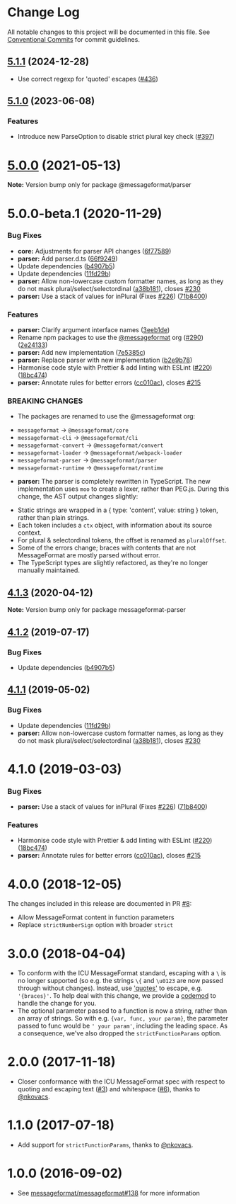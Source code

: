 # Change Log

All notable changes to this project will be documented in this file.
See [Conventional Commits](https://conventionalcommits.org) for commit guidelines.

## [5.1.1](https://github.com/messageformat/messageformat/compare/@messageformat/parser@5.1.0...@messageformat/parser@5.1.1) (2024-12-28)

* Use correct regexp for 'quoted' escapes ([#436](https://github.com/messageformat/messageformat/issues/436))

## [5.1.0](https://github.com/messageformat/messageformat/compare/@messageformat/parser@5.0.0...@messageformat/parser@5.1.0) (2023-06-08)

### Features

* Introduce new ParseOption to disable strict plural key check ([#397](https://github.com/messageformat/messageformat/issues/397))

# [5.0.0](https://github.com/messageformat/messageformat/compare/@messageformat/parser@5.0.0-beta.1...@messageformat/parser@5.0.0) (2021-05-13)

**Note:** Version bump only for package @messageformat/parser





# 5.0.0-beta.1 (2020-11-29)


### Bug Fixes

* **core:** Adjustments for parser API changes ([6f77589](https://github.com/messageformat/messageformat/commit/6f77589ecae0eea6d965fe32baf92a2e657ecd4f))
* **parser:** Add parser.d.ts ([66f9249](https://github.com/messageformat/messageformat/commit/66f9249fd79d8be7e8cd2135015d9bf80db88255))
* Update dependencies ([b4907b5](https://github.com/messageformat/messageformat/commit/b4907b58c3842fb0c426fcb20f21dd2721c3d192))
* Update dependencies ([11fd29b](https://github.com/messageformat/messageformat/commit/11fd29b587ac5e7f743d22ffd2ad3deab2789df8))
* **parser:** Allow non-lowercase custom formatter names, as long as they do not mask plural/select/selectordinal ([a38b181](https://github.com/messageformat/messageformat/commit/a38b181ea7bd8598030bb53ce17ef788766ac97d)), closes [#230](https://github.com/messageformat/messageformat/issues/230)
* **parser:** Use a stack of values for inPlural (Fixes [#226](https://github.com/messageformat/messageformat/issues/226)) ([71b8400](https://github.com/messageformat/messageformat/commit/71b84002b95e047a12ebe69bcaa1a1f7f986e70e))


### Features

* **parser:** Clarify argument interface names ([3eeb1de](https://github.com/messageformat/messageformat/commit/3eeb1de65ae2f2a6ebd785e2776d39894728d8e5))
* Rename npm packages to use the [@messageformat](https://github.com/messageformat) org ([#290](https://github.com/messageformat/messageformat/issues/290)) ([2e24133](https://github.com/messageformat/messageformat/commit/2e2413300ab000467ecbb53ecd6fa0cc7a38cbcf))
* **parser:** Add new implementation ([7e5385c](https://github.com/messageformat/messageformat/commit/7e5385c678357e15b2b95c745a8f7d3f0eef6961))
* **parser:** Replace parser with new implementation ([b2e9b78](https://github.com/messageformat/messageformat/commit/b2e9b7844fcec33b879a8de68dc5159656edc7bd))
* Harmonise code style with Prettier & add linting with ESLint ([#220](https://github.com/messageformat/messageformat/issues/220)) ([18bc474](https://github.com/messageformat/messageformat/commit/18bc474d9398007cf4be0275b3ab4ba39434acda))
* **parser:** Annotate rules for better errors ([cc010ac](https://github.com/messageformat/messageformat/commit/cc010ac3dc3413956e64ba7099ca1e929d534cf5)), closes [#215](https://github.com/messageformat/messageformat/issues/215)


### BREAKING CHANGES

* The packages are renamed to use the @messageformat org:
- `messageformat` -> `@messageformat/core`
- `messageformat-cli` -> `@messageformat/cli`
- `messageformat-convert` -> `@messageformat/convert`
- `messageformat-loader` -> `@messageformat/webpack-loader`
- `messageformat-parser` -> `@messageformat/parser`
- `messageformat-runtime` -> `@messageformat/runtime`
* **parser:** The parser is completely rewritten in TypeScript. The
new implementation uses `moo` to create a lexer, rather than PEG.js.
During this change, the AST output changes slightly:
- Static strings are wrapped in a { type: 'content', value: string }
  token, rather than plain strings.
- Each token includes a `ctx` object, with information about its source
  context.
- For plural & selectordinal tokens, the offset is renamed as
  `pluralOffset`.
- Some of the errors change; braces with contents that are not
  MessageFormat are mostly parsed without error.
- The TypeScript types are slightly refactored, as they're no longer
  manually maintained.





## [4.1.3](https://github.com/messageformat/messageformat/compare/messageformat-parser@4.1.2...messageformat-parser@4.1.3) (2020-04-12)

**Note:** Version bump only for package messageformat-parser





## [4.1.2](https://github.com/messageformat/messageformat/compare/messageformat-parser@4.1.1...messageformat-parser@4.1.2) (2019-07-17)


### Bug Fixes

* Update dependencies ([b4907b5](https://github.com/messageformat/messageformat/commit/b4907b5))





## [4.1.1](https://github.com/messageformat/messageformat/compare/messageformat-parser@4.1.0...messageformat-parser@4.1.1) (2019-05-02)


### Bug Fixes

* Update dependencies ([11fd29b](https://github.com/messageformat/messageformat/commit/11fd29b))
* **parser:** Allow non-lowercase custom formatter names, as long as they do not mask plural/select/selectordinal ([a38b181](https://github.com/messageformat/messageformat/commit/a38b181)), closes [#230](https://github.com/messageformat/messageformat/issues/230)





# 4.1.0 (2019-03-03)


### Bug Fixes

* **parser:** Use a stack of values for inPlural (Fixes [#226](https://github.com/messageformat/messageformat/issues/226)) ([71b8400](https://github.com/messageformat/messageformat/commit/71b8400))


### Features

* Harmonise code style with Prettier & add linting with ESLint ([#220](https://github.com/messageformat/messageformat/issues/220)) ([18bc474](https://github.com/messageformat/messageformat/commit/18bc474))
* **parser:** Annotate rules for better errors ([cc010ac](https://github.com/messageformat/messageformat/commit/cc010ac)), closes [#215](https://github.com/messageformat/messageformat/issues/215)


# 4.0.0 (2018-12-05)


The changes included in this release are documented in PR [#8](https://github.com/messageformat/parser/pull/8):

* Allow MessageFormat content in function parameters
* Replace `strictNumberSign` option with broader `strict`


# 3.0.0 (2018-04-04)


* To conform with the ICU MessageFormat standard, escaping with a `\` is no longer supported (so e.g. the strings `\{` and `\u0123` are now passed through without changes). Instead, use ['quotes'](http://userguide.icu-project.org/formatparse/messages#TOC-Quoting-Escaping) to escape, e.g. `'{braces}'`. To help deal with this change, we provide a [codemod](https://github.com/messageformat/parser/blob/v3.0.0/codemod-fix-backslash-escapes.js) to handle the change for you.
* The optional parameter passed to a function is now a string, rather than an array of strings. So with e.g. `{var, func, your param}`, the parameter passed to func would be `' your param'`, including the leading space. As a consequence, we've also dropped the `strictFunctionParams` option.


# 2.0.0 (2017-11-18)


* Closer conformance with the ICU MessageFormat spec with respect to quoting and escaping text ([#3](https://github.com/messageformat/parser/pull/3)) and whitespace ([#6](https://github.com/messageformat/parser/pull/6)), thanks to [@nkovacs](https://github.com/nkovacs).


# 1.1.0 (2017-07-18)


* Add support for `strictFunctionParams`, thanks to [@nkovacs](https://github.com/nkovacs).


# 1.0.0 (2016-09-02)


* See [messageformat/messageformat#138](https://github.com/messageformat/messageformat/pull/138) for more information
